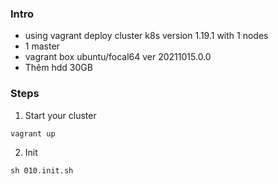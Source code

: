 ### Intro
- using vagrant deploy cluster k8s version 1.19.1 with 1 nodes
- 1 master
- vagrant box ubuntu/focal64 ver 20211015.0.0
- Thêm hdd 30GB

### Steps
1. Start your cluster
```
vagrant up
```

2. Init
```
sh 010.init.sh
```
